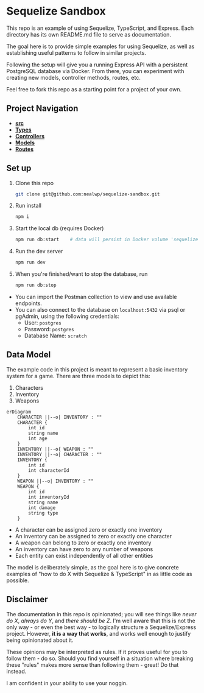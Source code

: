 # Sequelize Sandbox

This repo is an example of using Sequelize, TypeScript, and Express. Each directory has its own README.md file to serve as documentation. 

The goal here is to provide simple examples for using Sequelize, as well as establishing useful patterns to follow in similar projects.

Following the setup will give you a running Express API with a persistent PostgreSQL database via Docker. From there, you can experiment with creating new models, controller methods, routes, etc. 

Feel free to fork this repo as a starting point for a project of your own.

## Project Navigation
- [**src**](./src)
- [**Types**](./src/@types)
- [**Controllers**](./src/controllers)
- [**Models**](./src/models)
- [**Routes**](./src/routes)

## Set up

1. Clone this repo
    ```bash
    git clone git@github.com:nealwp/sequelize-sandbox.git
    ```

1. Run install
    ```bash
    npm i
    ```

1. Start the local db (requires Docker)
    ```bash
    npm run db:start    # data will persist in Docker volume 'sequelize-pgdata'
    ```

1. Run the dev server
    ```bash
    npm run dev
    ```

1. When you're finished/want to stop the database, run
    ```bash
    npm run db:stop
    ```

- You can import the Postman collection to view and use available endpoints.
- You can also connect to the database on `localhost:5432` via psql or pgAdmin, using the following credentials:
    - User: `postgres`
    - Password: `postgres`
    - Database Name: `scratch`

## Data Model

The example code in this project is meant to represent a basic inventory system for a game. There are three models to depict this:
1. Characters
1. Inventory
1. Weapons

```mermaid
erDiagram
    CHARACTER ||--o| INVENTORY : ""
    CHARACTER {
        int id
        string name
        int age
    }
    INVENTORY ||--o{ WEAPON : ""
    INVENTORY ||--o| CHARACTER : ""
    INVENTORY {
        int id
        int characterId
    }
    WEAPON ||--o| INVENTORY : ""
    WEAPON {
        int id
        int inventoryId
        string name
        int damage
        string type
    }

```
- A character can be assigned zero or exactly one inventory
- An inventory can be assigned to zero or exactly one character
- A weapon can belong to zero or exactly one inventory
- An inventory can have zero to any number of weapons
- Each entity can exist independently of all other entities

The model is deliberately simple, as the goal here is to give concrete examples of "how to do X with Sequelize & TypeScript" in as little code as possible.

## Disclaimer

The documentation in this repo is opinionated; you will see things like *never do X*, *always do Y*, and *there should be Z*.  I'm well aware that this is not the only way - or even the best way - to logically structure a Sequelize/Express project. However, **it is a way that works**, and works well enough to justify being opinionated about it.

These opinions may be interpreted as rules. If it proves useful for you to follow them - do so. Should you find yourself in a situation where breaking these "rules" makes more sense than following them - great! Do that instead. 

I am confident in your ability to use your noggin.